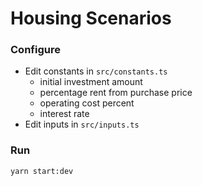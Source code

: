 # Housing Scenarios

### Configure

- Edit constants in `src/constants.ts`
  - initial investment amount
  - percentage rent from purchase price
  - operating cost percent
  - interest rate
- Edit inputs in `src/inputs.ts`

### Run

```
yarn start:dev
```
